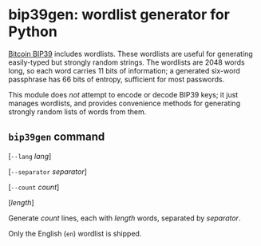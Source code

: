 # bip39gen: wordlist generator for Python

[Bitcoin BIP39](https://github.com/bitcoin/bips/blob/master/bip-0039.mediawiki) includes wordlists. These wordlists are useful for generating easily-typed but strongly random strings. The wordlists are 2048 words long, so each word carries 11 bits of information; a generated six-word passphrase has 66 bits of entropy, sufficient for most passwords.

This module does *not* attempt to encode or decode BIP39 keys; it just manages wordlists, and provides convenience methods for generating strongly random lists of words from them.

## `bip39gen` command

[`--lang` *lang*]

[`--separator` *separator*]

[`--count` *count*]

[*length*]

Generate *count* lines, each with *length* words, separated by *separator*.

Only the English (`en`) wordlist is shipped.

